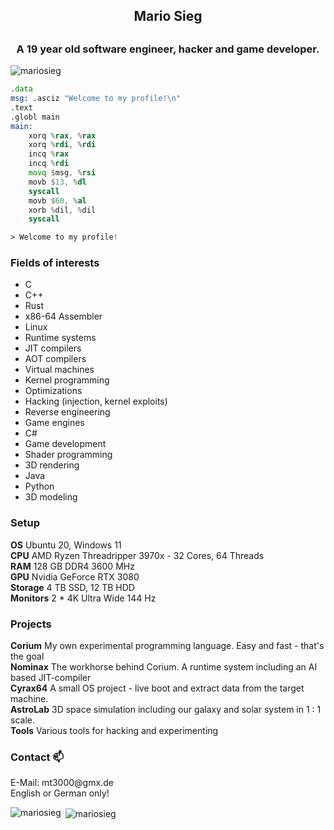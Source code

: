 <h2 align="center">Mario Sieg<h2>
<h3 align="center">A 19 year old software engineer, hacker and game developer.</h3>

<p align="left"> <img src="https://komarev.com/ghpvc/?username=mariosieg&label=Profile%20views&color=0e75b6&style=flat" alt="mariosieg" /> </p>

```asm
.data
msg: .asciz "Welcome to my profile!\n"
.text
.globl main
main:
    xorq %rax, %rax
    xorq %rdi, %rdi
    incq %rax
    incq %rdi
    movq $msg, %rsi
    movb $13, %dl
    syscall
    movb $60, %al
    xorb %dil, %dil
    syscall

> Welcome to my profile!
```

<h3> Fields of interests </h3>

* C
* C++
* Rust
* x86-64 Assembler
* Linux
* Runtime systems
* JIT compilers
* AOT compilers
* Virtual machines
* Kernel programming
* Optimizations
* Hacking (injection, kernel exploits)
* Reverse engineering
* Game engines
* C#
* Game development
* Shader programming
* 3D rendering
* Java
* Python
* 3D modeling

<h3> Setup </h3>

**OS** Ubuntu 20, Windows 11<br>
**CPU** AMD Ryzen Threadripper 3970x - 32 Cores, 64 Threads<br>
**RAM** 128 GB DDR4 3600 MHz<br>
**GPU** Nvidia GeForce RTX 3080<br>
**Storage** 4 TB SSD, 12 TB HDD<br>
**Monitors** 2 * 4K Ultra Wide 144 Hz<br>

<h3> Projects </h3>

**Corium** My own experimental programming language. Easy and fast - that's the goal<br>
**Nominax** The workhorse behind Corium. A runtime system including an AI based JIT-compiler<br>
**Cyrax64** A small OS project - live boot and extract data from the target machine.<br>
**AstroLab** 3D space simulation including our galaxy and solar system in 1 : 1 scale.<br>
**Tools** Various tools for hacking and experimenting<br>

<h3> Contact 📫 </h3>
E-Mail: mt3000@gmx.de<br>
English or German only!<br>

<p><img align="left" src="https://github-readme-stats.vercel.app/api/top-langs?username=mariosieg&show_icons=true&locale=en&layout=compact" alt="mariosieg" /></p>

<p>&nbsp;<img align="center" src="https://github-readme-stats.vercel.app/api?username=mariosieg&show_icons=true&locale=en" alt="mariosieg" /></p>
